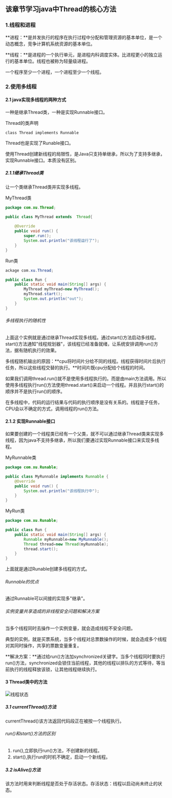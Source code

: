 ## 该章节学习java中Thread的核心方法

### 1.线程和进程

**进程：**是并发执行的程序在执行过程中分配和管理资源的基本单位，是一个动态概念，竞争计算机系统资源的基本单位。

**线程：**是进程的一个执行单元，是进程内科调度实体。比进程更小的独立运行的基本单位。线程也被称为轻量级进程。

一个程序至少一个进程，一个进程至少一个线程。

### 2.使用多线程

#### 2.1 java实现多线程的两种方式

一种是继承Thread类，一种是实现Runnable接口。

Thread的类声明

```
class Thread implements Runnable
```

Thread也是实现了Runable接口。

使用Thread创建新线程的局限性，是Java只支持单继承，所以为了支持多继承，实现Runnable接口。本质没有区别。

##### 2.1.1继承Thread类

让一个类继承Thread类并实现多线程。

MyThread类

```java
package com.xu.Thread;

public class MyThread extends  Thread{
    
    @Override
    public void run() {
        super.run();
        System.out.println("该线程运行了");
    }
}

```

Run类

```java
ackage com.xu.Thread;

public class Run {
    public static void main(String[] args) {
        MyThread myThread=new MyThread();
        myThread.start();
        System.out.println("out");
    }
}
```

###### 多线程执行的随机性

上面这个实例就是通过继承Thread实现多线程。通过start()方法启动多线程。start()方法通知"线程规划器"，该线程已经准备就绪，让系统安排调用run()方法，据有随机执行的效果。

多线程随机输出的原因：**cpu将时间片分给不同的线程。线程获得时间片后执行任务，所以这些线程交替的执行。**时间片既cpu分配给个线程的时间。

如果我们调用thread.run()就不是使用多线程执行的。而是由main方法调用。所以使用多线程执行run()方法使用thread.start()来启动一个线程。并且执行start()的顺序并不是执行run()的顺序。

在多线程中，代码的运行结果与代码的执行顺序是没有关系的。线程是子任务，CPU会以不确定的方式，调用线程的run()方法。

#### 2.1.2  实现Runnable接口

如果要创建的一个线程类已经有一个父类，就不可以通过继承Thread类来实现多线程，因为java不支持多继承，所以我们要通过实现Runnable接口来实现多线程。

MyRunnable类

```java
package com.xu.Runable;

public class MyRunnable implements Runnable {
    @Override
    public void run() {
        System.out.println("该线程执行中");
    }
}

```

MyRun类

```java
package com.xu.Runable;

public class Run {
    public static void main(String[] args) {
        Runnable myRunnable=new MyRunnable();
        Thread thread=new Thread(myRunnable);
        thread.start();
    }
}
```

上面就是通过Runable创建多线程的方式。

###### Runnable的优点

通过Runnable可以间接的实现多"继承"。

###### 实例变量共享造成的非线程安全问题和解决方案

当多个线程同时去操作一个实例变量，就会造成线程不安全问题。

典型的实例，就是买票系统，当多个线程对总票数操作的时候，就会造成多个线程对其同时操作，共享的票数变量重复。

**解决方案：**通过给run()方法加synchronized关键字。当多个线程同时要执行run()方法，synchronized会锁住当前线程，其他的线程以排队的方式等待，等当前执行的线程释放该锁，让其他线程继续执行。

#### 3  Thread类中的方法

![线程状态](Untitled/1.jpg)

##### 3.1 currentThread()方法

currentThread()该方法返回代码段正在被按一个线程执行。  

###### run()和start()方法的区别

1. run(),立即执行run()方法，不创建新的线程。
2. start(),执行run的时机不确定，启动一个新线程。

##### 3.2  isAlive()方法

该方法时用来判断线程是否处于存活状态。存活状态：线程以启动尚未终止的状态。


